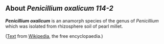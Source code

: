 About *Penicillium oxalicum 114-2* 
----------------------------------



***Penicillium oxalicum*** is an anamorph species of the genus of
*Penicillium* which was isolated from rhizosphere soil of pearl millet.

([Text](http://en.wikipedia.org/wiki/Penicillium_oxalicum) from
[Wikipedia](http://en.wikipedia.org/), the free encyclopaedia.)
